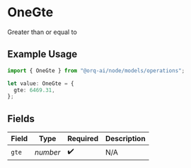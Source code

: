 # OneGte

Greater than or equal to

## Example Usage

```typescript
import { OneGte } from "@orq-ai/node/models/operations";

let value: OneGte = {
  gte: 6469.31,
};
```

## Fields

| Field              | Type               | Required           | Description        |
| ------------------ | ------------------ | ------------------ | ------------------ |
| `gte`              | *number*           | :heavy_check_mark: | N/A                |